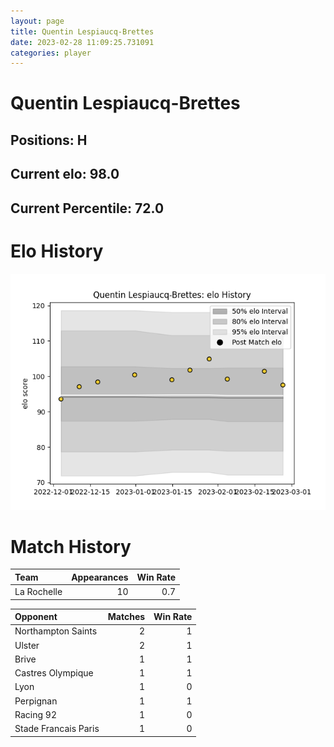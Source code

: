 ```yaml
---  
layout: page  
title: Quentin Lespiaucq-Brettes  
date: 2023-02-28 11:09:25.731091  
categories: player  
---
```

# Quentin Lespiaucq-Brettes

## Positions: H

## Current elo: 98.0

## Current Percentile: 72.0

# Elo History


![elo history](history_QuentinLespiaucq-Brettes.png)
# Match History


| Team        |   Appearances |   Win Rate |
|:------------|--------------:|-----------:|
| La Rochelle |            10 |        0.7 |

| Opponent             |   Matches |   Win Rate |
|:---------------------|----------:|-----------:|
| Northampton Saints   |         2 |          1 |
| Ulster               |         2 |          1 |
| Brive                |         1 |          1 |
| Castres Olympique    |         1 |          1 |
| Lyon                 |         1 |          0 |
| Perpignan            |         1 |          1 |
| Racing 92            |         1 |          0 |
| Stade Francais Paris |         1 |          0 |